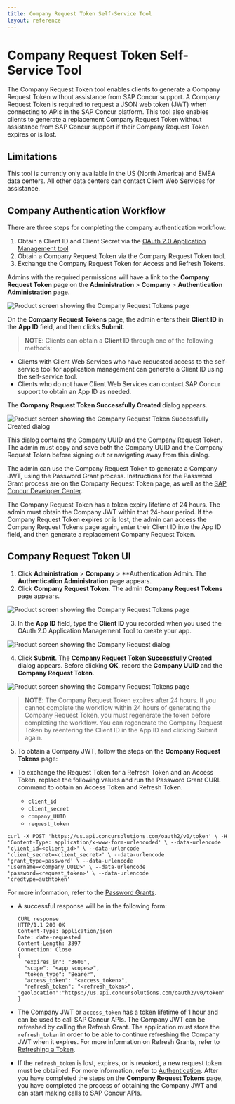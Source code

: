 ```yaml
---
title: Company Request Token Self-Service Tool
layout: reference
---
```


# Company Request Token Self-Service Tool

The Company Request Token tool enables clients to generate a Company Request Token without assistance from SAP Concur support. A Company Request Token is required to request a JSON web token (JWT) when connecting to APIs in the SAP Concur platform. This tool also enables clients to generate a replacement Company Request Token without assistance from SAP Concur support if their Company Request Token expires or is lost.

## Limitations

This tool is currently only available in the US (North America) and EMEA data centers. All other data centers can contact Client Web Services for assistance.

## Company Authentication Workflow

There are three steps for completing the company authentication workflow:

1. Obtain a Client ID and Client Secret via the [OAuth 2.0 Application Management tool](/oauth2-app-mgmt-tool.html)
2. Obtain a Company Request Token via the Company Request Token tool.
3. Exchange the Company Request Token for Access and Refresh Tokens.

Admins with the required permissions will have a link to the **Company Request Token** page on the **Administration** > **Company** > **Authentication Administration** page.

![Product screen showing the Company Request Tokens page](./tool-images/company-refresh-tool-01.png)

On the **Company Request Tokens** page, the admin enters their **Client ID** in the **App ID** field, and then clicks **Submit**.

>**NOTE**: Clients can obtain a **Client ID** through one of the following methods:

* Clients with Client Web Services who have requested access to the self-service tool for application management can generate a Client ID using the self-service tool.
* Clients who do not have Client Web Services can contact SAP Concur support to obtain an App ID as needed.

The **Company Request Token Successfully Created** dialog appears.

![Product screen showing the Company Request Token Successfully Created dialog](./tool-images/company-refresh-tool-02.png)

This dialog contains the Company UUID and the Company Request Token. The admin must copy and save both the Company UUID and the Company Request Token before signing out or navigating away from this dialog.

The admin can use the Company Request Token to generate a Company JWT, using the Password Grant process. Instructions for the Password Grant process are on the Company Request Token page, as well as the [SAP Concur Developer Center](https://developer.concur.com/api-reference/authentication/apidoc.html#password_grant).

The Company Request Token has a token expiry lifetime of 24 hours. The admin must obtain the Company JWT within that 24-hour period. If the Company Request Token expires or is lost, the admin can access the Company Request Tokens page again, enter their Client ID into the App ID field, and then generate a replacement Company Request Token.

## Company Request Token UI

1. Click **Administration** > **Company** > **Authentication Admin. The **Authentication Administration** page appears.
2. Click **Company Request Token**. The admin **Company Request Tokens** page appears.

![Product screen showing the Company Request Tokens page](./tool-images/company-refresh-tool-01.png)

3. In the **App ID** field, type the **Client ID** you recorded when you used the OAuth 2.0 Application Management Tool to create your app.

![Product screen showing the Company Request dialog](./tool-images/company-refresh-tool-04.png)

4. Click **Submit**. The **Company Request Token Successfully Created** dialog appears. Before clicking **OK**, record the **Company UUID** and the **Company Request Token**.

![Product screen showing the Company Request Tokens page](./tool-images/company-refresh-tool-06.png)

>**NOTE**: The Company Request Token expires after 24 hours. If you cannot complete the workflow within 24 hours of generating the Company Request Token, you must regenerate the token before completing the workflow. You can regenerate the Company Request Token by reentering the Client ID in the App ID and clicking Submit again.

5. To obtain a Company JWT, follow the steps on the **Company Request Tokens** page:

*  To exchange the Request Token for a Refresh Token and an Access Token, replace the following values and run the Password Grant CURL command to obtain an Access Token and Refresh Token.

   * `client_id`
   * `client_secret`
   * `company_UUID`
   * `request_token`

  ```
  curl -X POST 'https://us.api.concursolutions.com/oauth2/v0/token' \ -H
  'Content-Type: application/x-www-form-urlencoded' \ --data-urlencode
  'client_id=<client_id>' \ --data-urlencode
  'client_secret=<client_secret>' \ --data-urlencode
  'grant_type=password' \ --data-urlencode
  'username=<company_UUID>' \ --data-urlencode
  'password=<request_token>' \ --data-urlencode
  'credtype=authtoken'
  ```

For more information, refer to the [Password Grants](https://developer.concur.com/api-reference/authentication/apidoc.html#password_grant).

* A successful response will be in the following form:

  ```
  CURL response
  HTTP/1.1 200 OK
  Content-Type: application/json
  Date: date-requested
  Content-Length: 3397
  Connection: Close
  {
    "expires_in": "3600",
    "scope": "<app scopes>",
    "token_type": "Bearer",
    "access_token": "<access_token>",
    "refresh_token": "<refresh_token>",
  "geolocation":"https://us.api.concursolutions.com/oauth2/v0/token"
  }
  ```
* The Company JWT or `access_token` has a token lifetime of 1 hour and can be used to call SAP Concur APIs. The Company JWT can be refreshed by calling the Refresh Grant. The application must store the `refresh_token` in order to be able to continue refreshing the Company JWT when it expires.
For more information on Refresh Grants, refer to [Refreshing a Token](https://developer.concur.com/api-reference/authentication/apidoc.html#refresh_token).
* If the `refresh_token` is lost, expires, or is revoked, a new request token must be obtained. For more information, refer to [Authentication](https://developer.concur.com/api-reference/authentication/apidoc.html). After you have completed the steps on the **Company Request Tokens** page, you have completed the process of obtaining the Company JWT and can start making calls to SAP Concur APIs.
